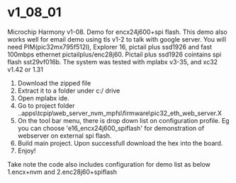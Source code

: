 # v1_08_01
Microchip Harmony v1-08. Demo for encx24j600+spi flash. This demo also works well for email demo using tls v1-2 to talk with google server.
You will need PIM(pic32mx795f512l), Explorer 16, pictail plus ssd1926 and fast 100mbps ethernet pictailplus/enc28j60. 
Pictail plus ssd1926 cointains spi flash sst29vf016b. The system was tested with mplabx v3-35, and xc32 v1.42 or 1.31

1. Download the zipped file
2. Extract it to a folder under c:/ drive
3. Open mplabx ide.
4. Go to project folder ..apps\tcpip\web_server_nvm_mpfs\firmware\pic32_eth_web_server.X
5. On the tool bar menu, there is drop down list on configuration profile. Eg you can choose 'e16_encx24j600_spiflash' for demonstration
of webserver on external spi flash.
6. Build main project. Upon successfull download the hex into the board.
7. Enjoy!

Take note the code also includes configuration for demo list as below
1.encx+nvm
and
2.enc28j60+spiflash

